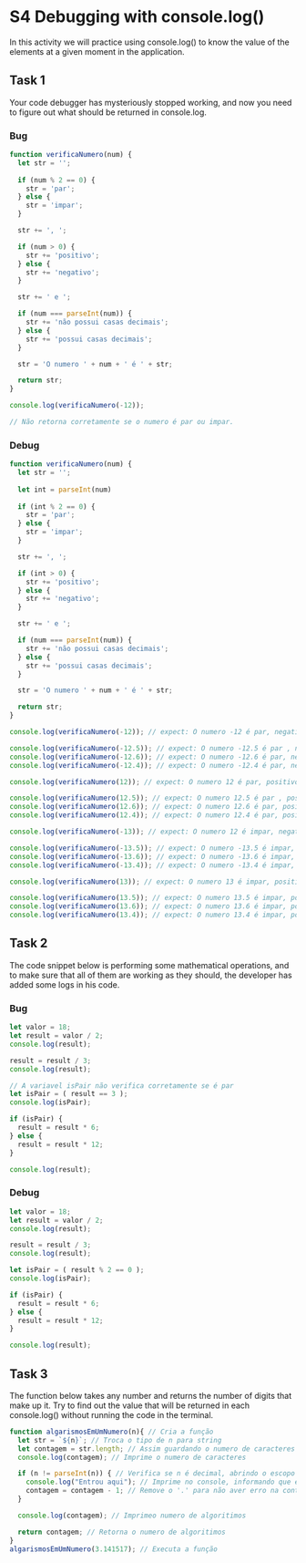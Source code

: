 # S4 Debugging with console.log()

In this activity we will practice using console.log() to know the value of the elements at a given moment in the application.

## Task 1

Your code debugger has mysteriously stopped working, and now you need to figure out what should be returned in console.log.

### Bug
```js
function verificaNumero(num) {
  let str = '';
  
  if (num % 2 == 0) {
    str = 'par';
  } else {
    str = 'impar';
  }

  str += ', ';

  if (num > 0) {
    str += 'positivo';
  } else {
    str += 'negativo';
  }

  str += ' e ';

  if (num === parseInt(num)) {
    str += 'não possui casas decimais';
  } else {
    str += 'possui casas decimais';
  }

  str = 'O numero ' + num + ' é ' + str;

  return str;
}

console.log(verificaNumero(-12));

// Não retorna corretamente se o numero é par ou impar.
```
### Debug
```js
function verificaNumero(num) {
  let str = '';
  
  let int = parseInt(num)
  
  if (int % 2 == 0) {
    str = 'par';
  } else {
    str = 'impar';
  }

  str += ', ';

  if (int > 0) {
    str += 'positivo';
  } else {
    str += 'negativo';
  }

  str += ' e ';

  if (num === parseInt(num)) {
    str += 'não possui casas decimais';
  } else {
    str += 'possui casas decimais';
  }

  str = 'O numero ' + num + ' é ' + str;

  return str;
}

console.log(verificaNumero(-12)); // expect: O numero -12 é par, negativo e não possui casas decimais

console.log(verificaNumero(-12.5)); // expect: O numero -12.5 é par , negativo e possui casas decimais
console.log(verificaNumero(-12.6)); // expect: O numero -12.6 é par, negativo e possui casas decimais
console.log(verificaNumero(-12.4)); // expect: O numero -12.4 é par, negativo e possui casas decimais

console.log(verificaNumero(12)); // expect: O numero 12 é par, positivo e não possui casas decimais

console.log(verificaNumero(12.5)); // expect: O numero 12.5 é par , positivo e possui casas decimais
console.log(verificaNumero(12.6)); // expect: O numero 12.6 é par, positivo e possui casas decimais
console.log(verificaNumero(12.4)); // expect: O numero 12.4 é par, positivo e possui casas decimais

console.log(verificaNumero(-13)); // expect: O numero 12 é impar, negativo e não possui casas decimais

console.log(verificaNumero(-13.5)); // expect: O numero -13.5 é impar, negativo e possui casas decimais
console.log(verificaNumero(-13.6)); // expect: O numero -13.6 é impar, negativo e possui casas decimais
console.log(verificaNumero(-13.4)); // expect: O numero -13.4 é impar, negativo e possui casas decimais

console.log(verificaNumero(13)); // expect: O numero 13 é impar, positivo e possui casas decimais

console.log(verificaNumero(13.5)); // expect: O numero 13.5 é impar, positivo e possui casas decimais
console.log(verificaNumero(13.6)); // expect: O numero 13.6 é impar, positivo e possui casas decimais
console.log(verificaNumero(13.4)); // expect: O numero 13.4 é impar, positivo e possui casas decimais
```

## Task 2

The code snippet below is performing some mathematical operations, and to make sure that all of them are working as they should, the developer has added some logs in his code.

### Bug
```js
let valor = 18;
let result = valor / 2;
console.log(result);

result = result / 3;
console.log(result);

// A variavel isPair não verifica corretamente se é par
let isPair = ( result == 3 );
console.log(isPair);

if (isPair) {
  result = result * 6;
} else {
  result = result * 12;
}

console.log(result);
```

### Debug
```js
let valor = 18;
let result = valor / 2;
console.log(result);

result = result / 3;
console.log(result);

let isPair = ( result % 2 == 0 );
console.log(isPair);

if (isPair) {
  result = result * 6;
} else {
  result = result * 12;
}

console.log(result);
```

## Task 3

The function below takes any number and returns the number of digits that make up it.
Try to find out the value that will be returned in each console.log() without running the code in the terminal.

```js
function algarismosEmUmNumero(n){ // Cria a função
  let str = `${n}`; // Troca o tipo de n para string
  let contagem = str.length; // Assim guardando o numero de caracteres
  console.log(contagem); // Imprime o numero de caracteres

  if (n != parseInt(n)) { // Verifica se n é decimal, abrindo o escopo caso seja
    console.log("Entrou aqui"); // Imprime no console, informando que entrou no if
    contagem = contagem - 1; // Remove o '.' para não aver erro na contagem
  }

  console.log(contagem); // Imprimeo numero de algoritimos

  return contagem; // Retorna o numero de algoritimos
}
algarismosEmUmNumero(3.141517); // Executa a função
```